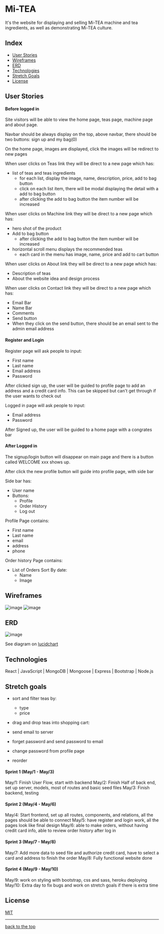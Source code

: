 # Mi-TEA

It's the website for displaying and selling Mi-TEA machine and tea ingredients, as well as demonstrating Mi-TEA culture.

## Index

* [User Stories](#User-Stories)
* [Wireframes](#Wireframes)
* [ERD](#ERD)
* [Technologies](#Technologies)
* [Stretch Goals](#Stretch-Goals)
* [License](#License)

## User Stories

#### Before logged in

Site visitors will be able to view the home page, teas page, machine page and about page.

Navbar should be always display on the top, above navbar, there should be two buttons: sign up and my bag(0)

On the home page, images are displayed, click the images will be redirect to new pages

When user clicks on Teas link they will be direct to a new page which has:
* list of teas and teas ingredients
	* for each list, display the image, name, description, price, add to bag button
	* click on each list item, there will be modal displaying the detail with a add to bag button
	* after clicking the add to bag button the item number will be increased

When user clicks on Machine link they will be direct to a new page which has:
* hero shot of the product
* Add to bag button
	* after clicking the add to bag button the item number will be increased
* horizontal scroll menu displays the recommended teas
	* each card in the menu has image, name, price and add to cart button

When user clicks on About link they will be direct to a new page which has:
* Description of teas
* About the website idea and design process

When user clicks on Contact link they will be direct to a new page which has:
* Email Bar
* Name Bar
* Comments
* Send button
* When they click on the send button, there should be an email sent to the admin email address

#### Register and Login

Register page will ask people to input:
* First name
* Last name
* Email address
* Password

After clicked sign up, the user will be guided to profile page to add an address and a credit card info. This can be skipped but can't get through if the user wants to check out

Logged in page will ask people to input:
* Email address
* Password

After Signed up, the user will be guided to a home page with a congrates bar

#### After Logged in

The signup/login button will disappear on main page and there is a button called WELCOME xxx shows up.

After click the new profile button will guide into profile page, with side bar

Side bar has:
* User name
* Buttons:
	* Profile
	* Order History
	* Log out

Profile Page contains:
* First name
* Last name
* email
* address
* phone

Order history Page contains:
* List of Orders Sort By date:
	* Name
	* Image

## Wireframes

![image](wireframe-1.jpg)
![image](wireframe-2.jpg)

## ERD

![image](ERD.png)

See diagram on [lucidchart](https://www.lucidchart.com/documents/edit/8d9d18ec-54b3-4bc3-ab24-380faaaca28d/0_0?beaconFlowId=FFDEBD6337ECD4BF)

## Technologies

React | JavaScript | MongoDB | Mongoose | Express | Bootstrap | Node.js

## Stretch goals

* sort and filter teas by: 
	* type
	* price
	
* drag and drop teas into shopping cart:
	
* send email to server

* forget password and send password to email

* change password from profile page

* reorder

#### Sprint 1 (May/1 - May/3)
May/1: Finish User Flow, start with backend
May/2: Finish Half of back end, set up server, models, most of routes and basic seed files
May/3: Finish backend, testing

#### Sprint 2 (May/4 - May/6)
May/4: Start frontend, set up all routes, components, and relations, all the pages should be able to connect
May/5: have register and login work, all the pages look  like final design
May/6: able to make orders, without having credit card info, able to review order history after log in

#### Sprint 3 (May/7 - May/8)
May/7: Add more data to seed file and authorize credit card, have to select a card and address to finish the order
May/8: Fully functional website done

#### Sprint 4 (May/9 - May/10)
May/9: work on styling with bootstrap, css and sass, heroku deploying
May/10: Extra day to fix bugs and work on stretch goals if there is extra time


## License
[MIT](https://choosealicense.com/licenses/mit/)

---
[back to the top](#Mi-TEA)

